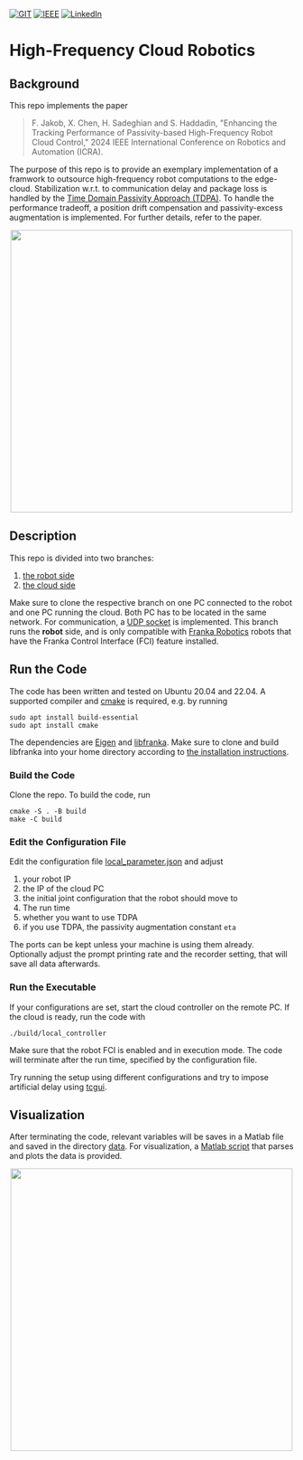 <!-- PROJECT SHIELDS -->
[![GIT][git-shield]][git-url]
[![IEEE][ieee-shield]][ieee-url]
[![LinkedIn][linkedin-shield]][linkedin-url]

# High-Frequency Cloud Robotics

## Background

This repo implements the paper

> F. Jakob, X. Chen, H. Sadeghian and S. Haddadin, "Enhancing the Tracking Performance of Passivity-based High-Frequency Robot Cloud Control," 2024 IEEE International Conference on Robotics and Automation (ICRA).

The purpose of this repo is to provide an exemplary implementation of a framwork to outsource high-frequency robot computations to the edge-cloud. Stabilization w.r.t. to communication delay and package loss is handled by the [Time Domain Passivity Approach (TDPA)](./include/TDPA.tpp). To handle the performance tradeoff, a position drift compensation and passivity-excess augmentation is implemented. For further details, refer to the paper.

<p align="center">
  <img src="https://github.com/Fjakob/high-frequency-cloud-robotics/assets/78848571/2caf04bf-264b-463f-a264-935bf04f7213" width="500"/>
</p>

## Description

This repo is divided into two branches:

1. [the robot side](https://github.com/Fjakob/high-frequency-cloud-robotics)
2. [the cloud side](https://github.com/Fjakob/high-frequency-cloud-robotics/tree/controller-cloud)

Make sure to clone the respective branch on one PC connected to the robot and one PC running the cloud. Both PC has to be located in the same network. For communication, a [UDP socket](./include/udp_utils.cpp) is implemented. This branch runs the **robot** side, and is only compatible with [Franka Robotics](https://franka.de/) robots that have the Franka Control Interface (FCI) feature installed.


## Run the Code

The code has been written and tested on Ubuntu 20.04 and 22.04. A supported compiler and [cmake](https://cmake.org) is required, e.g. by running

```
sudo apt install build-essential
sudo apt install cmake
```

The dependencies are [Eigen](https://eigen.tuxfamily.org/index.php?title=Main_Page) and [libfranka](https://frankaemika.github.io/docs/libfranka.html). Make sure to clone and build libfranka into your home directory according to [the installation instructions](https://frankaemika.github.io/docs/installation_linux.html).


### Build the Code

Clone the repo. To build the code, run

```
cmake -S . -B build
make -C build
```

### Edit the Configuration File

Edit the configuration file [local_parameter.json](./config/local_parameter.json) and adjust 

1. your robot IP
2. the IP of the cloud PC
3. the initial joint configuration that the robot should move to
4. The run time
5. whether you want to use TDPA
6. if you use TDPA, the passivity augmentation constant `eta`

The ports can be kept unless your machine is using them already. Optionally adjust the prompt printing rate and the recorder setting, that will save all data afterwards.


### Run the Executable

If your configurations are set, start the cloud controller on the remote PC. If the cloud is ready, run the code with

``` 
./build/local_controller
```

Make sure that the robot FCI is enabled and in execution mode. The code will terminate after the run time, specified by the configuration file. 

Try running the setup using different configurations and try to impose artificial delay using [tcgui](https://github.com/tum-lkn/tcgui).


## Visualization

After terminating the code, relevant variables will be saves in a Matlab file and saved in the directory [data](./data/). For visualization, a [Matlab script](./data/plot_robot_data.m) that parses and plots the data is provided.

<p align="center">
  <img src="https://github.com/Fjakob/high-frequency-cloud-robotics/assets/78848571/f267f0ad-88be-4161-9f03-eba0fb5788f7" width="500"/>
</p>

[git-shield]: https://img.shields.io/badge/GIT-gray?style=for-the-badge&logo=GITHUB
[git-url]: https://github.com/Fjakob/high-frequency-cloud-robotics
[ieee-shield]: https://img.shields.io/badge/IEEE-blue?style=for-the-badge&logo=IEEE
[ieee-url]: https://ieeexplore.ieee.org/abstract/document/10610616
[linkedin-shield]: https://img.shields.io/badge/LINKEDIN-blue?style=for-the-badge&logo=LinkedIn
[linkedin-url]: https://www.linkedin.com/in/fabian-jakob/



